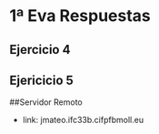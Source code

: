 # 1ª Eva Respuestas


## Ejercicio 4

## Ejericicio 5



##Servidor Remoto
- link: jmateo.ifc33b.cifpfbmoll.eu

